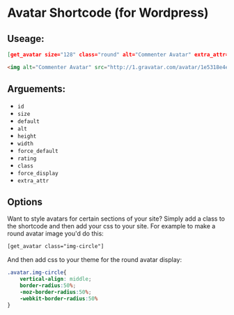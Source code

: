# Avatar Shortcode (for Wordpress)

## Useage:

```JSON
[get_avatar size="128" class="round" alt="Commenter Avatar" extra_attr="nopin='nopin'"]
```

```html
<img alt="Commenter Avatar" src="http://1.gravatar.com/avatar/1e5318e4e32980c273cc2e58d2fbc82c?s=128&amp;d=mm" srcset="http://1.gravatar.com/avatar/1e5318e4e32980c273cc2e58d2fbc82c?s=256&amp;d=mm 2x" class="avatar avatar-128 photo pinterest-nopin" height="128" width="128" nopin="nopin">
```

## Arguements:

 - `id`
 - `size`
 - `default`
 - `alt`
 - `height`
 - `width`
 - `force_default`
 - `rating`
 - `class`
 - `force_display`
 - `extra_attr`
 

## Options

Want to style avatars for certain sections of your site? Simply add a class to the shortcode and then add your css to your site. For example to make a round avatar image you'd do this:

```html
[get_avatar class="img-circle"]
```

And then add css to your theme for the round avatar display:

```css
.avatar.img-circle{
    vertical-align: middle;
    border-radius:50%;
    -moz-border-radius:50%;
    -webkit-border-radius:50%
}
```
